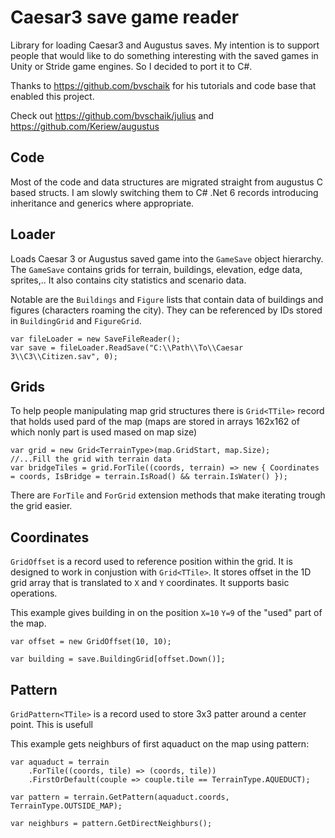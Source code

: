 # Caesar3 save game reader

Library for loading Caesar3 and Augustus saves. My intention is to support people that would like to do something interesting with the saved games in Unity or Stride game engines. So I decided to port it to C#.

Thanks to https://github.com/bvschaik for his tutorials and code base that enabled this project.

Check out https://github.com/bvschaik/julius and https://github.com/Keriew/augustus

## Code

Most of the code and data structures are migrated straight from augustus C based structs. I am slowly switching them to C# .Net 6 records introducing inheritance and generics where appropriate.

## Loader

Loads Caesar 3 or Augustus saved game into the `GameSave` object hierarchy. The `GameSave` contains grids for terrain, buildings, elevation, edge data, sprites,.. It also contains city statistics and scenario data. 

Notable are the `Buildings` and `Figure` lists that contain data of buildings and figures (characters roaming the city). They can be referenced by IDs stored in `BuildingGrid` and `FigureGrid`.

```
var fileLoader = new SaveFileReader();
var save = fileLoader.ReadSave("C:\\Path\\To\\Caesar 3\\C3\\Citizen.sav", 0);
```

## Grids

To help people manipulating map grid structures there is `Grid<TTile>` record that holds used pard of the map (maps are stored in arrays 162x162 of which nonly part is used mased on map size)

```CSharp
var grid = new Grid<TerrainType>(map.GridStart, map.Size);
//...Fill the grid with terrain data
var bridgeTiles = grid.ForTile((coords, terrain) => new { Coordinates = coords, IsBridge = terrain.IsRoad() && terrain.IsWater() });
```

There are `ForTile` and `ForGrid` extension methods that make iterating trough the grid easier.

## Coordinates

`GridOffset` is a record used to reference position within the grid. It is designed to work in conjustion with `Grid<TTile>`. It stores offset in the 1D grid array that is translated to `X` and `Y` coordinates. It supports basic operations.

This example gives building in on the position `X=10` `Y=9` of the "used" part of the map. 
```CSharp
var offset = new GridOffset(10, 10);

var building = save.BuildingGrid[offset.Down()];
```

## Pattern

`GridPattern<TTile>` is a record used to store 3x3 patter around a center point. This is usefull

This example gets neighburs of first aquaduct on the map using pattern:
```CSharp 
var aquaduct = terrain
    .ForTile((coords, tile) => (coords, tile))
    .FirstOrDefault(couple => couple.tile == TerrainType.AQUEDUCT);

var pattern = terrain.GetPattern(aquaduct.coords, TerrainType.OUTSIDE_MAP);

var neighburs = pattern.GetDirectNeighburs();
```
